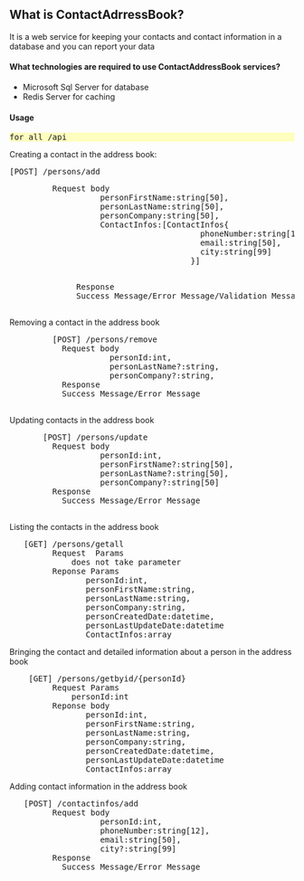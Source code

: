 <h2>What is ContactAdrressBook?</h2>

<p>It is a web service for keeping your contacts and contact information in a database and you can report your data</p>

<h4>What technologies are required to use ContactAddressBook services?</h4>
<ul><li>Microsoft Sql Server for database</li>
<li>Redis Server for caching</li></ul>

<h4>Usage</h4>
<pre style='background:#ff77'>for all /api</pre>
<span>Creating a contact in the address book:</span>
       <pre>[POST] /persons/add</pre>
       <pre>
         Request body 
                   personFirstName:string[50],
                   personLastName:string[50],
                   personCompany:string[50],
                   ContactInfos:[ContactInfos{
                                        phoneNumber:string[12],
                                        email:string[50],
                                        city:string[99]
                                      }]
       </pre>
       <pre>
              Response 
              Success Message/Error Message/Validation Message
       </pre>
       <span>  Removing a contact in the address book</span>
      <pre>
         [POST] /persons/remove
           Request body 
                     personId:int,
                     personLastName?:string,
                     personCompany?:string,
           Response 
           Success Message/Error Message
        </pre>
      <span>Updating contacts in the address book</span>
<pre>
       [POST] /persons/update
         Request body 
                   personId:int,
                   personFirstName?:string[50],
                   personLastName?:string[50],
                   personCompany?:string[50]
         Response
           Success Message/Error Message
           </pre>
 Listing the contacts in the address book  
 <pre>   [GET] /persons/getall
         Request  Params 
             does not take parameter
         Reponse Params
                personId:int,
                personFirstName:string,
                personLastName:string,
                personCompany:string,
                personCreatedDate:datetime,
                personLastUpdateDate:datetime
                ContactInfos:array<ContactInfos></pre>
 
 Bringing the contact and detailed information about a person in the address book      
 <pre>    [GET] /persons/getbyid/{personId}
         Request Params 
             personId:int
         Reponse body
                personId:int,
                personFirstName:string,
                personLastName:string,
                personCompany:string,
                personCreatedDate:datetime,
                personLastUpdateDate:datetime
                ContactInfos:array<ContactInfos></pre>
       
  Adding contact information in the address book
   
   <pre>   [POST] /contactinfos/add
         Request body 
                   personId:int,
                   phoneNumber:string[12],
                   email:string[50],
                   city?:string[99]
         Response
           Success Message/Error Message</pre>
       
       
       
       
       
       
       
       
       
       
       
